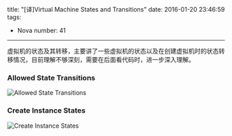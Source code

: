 title: "[译]Virtual Machine States and Transitions"
date: 2016-01-20 23:46:59
tags:
  - Nova
number: 41
---

虚拟机的状态及其转移，主要讲了一些虚拟机的状态以及在创建虚拟机时的状态转移情况，目前理解不够深刻，需要在后面看代码时，进一步深入理解。

<!--more-->
### Allowed State Transitions

![Allowed State Transitions](https://cloud.githubusercontent.com/assets/1736354/12451522/ee92a928-bfc4-11e5-89cf-cc39c09a7fea.png)
### Create Instance States

![Create Instance States](https://cloud.githubusercontent.com/assets/1736354/12451543/0a1f8fc6-bfc5-11e5-8f30-c893782b278e.png)
